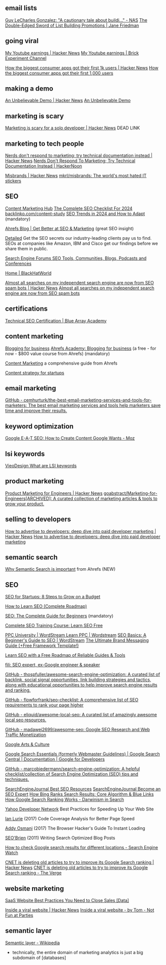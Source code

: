 
## email lists

[Guy LeCharles Gonzalez: "A cautionary tale about buildi…" - NAS](https://noauthority.social/@glecharles@zirk.us/112450709811111783)
[The Double-Edged Sword of List Building Promotions | Jane Friedman](https://janefriedman.com/the-double-edged-sword-of-list-building-promotions/)

## going viral

[My Youtube earnings | Hacker News](https://news.ycombinator.com/item?id=34225192)
[My Youtube earnings | Brick Experiment Channel](https://brickexperimentchannel.wordpress.com/2022/11/19/my-youtube-earnings/)

[How the biggest consumer apps got their first 1k users | Hacker News](https://news.ycombinator.com/item?id=23290154)
[How the biggest consumer apps got their first 1,000 users](https://www.lennysnewsletter.com/p/how-the-biggest-consumer-apps-got)

## making a demo

[An Unbelievable Demo | Hacker News](https://news.ycombinator.com/item?id=27390512)
[An Unbelievable Demo](https://brendangregg.com/blog/2021-06-04/an-unbelievable-demo.html)

## marketing is scary

[Marketing is scary for a solo developer | Hacker News](https://news.ycombinator.com/item?id=29538355)
DEAD LINK

## marketing to tech people

[Nerds don't respond to marketing; try technical documentation instead | Hacker News](https://news.ycombinator.com/item?id=28182181)
[Nerds Don't Respond To Marketing; Try Technical Documentation Instead | HackerNoon](https://hackernoon.com/nerds-dont-respond-to-marketing-try-technical-documentation-instead)

[Misbrands | Hacker News](https://news.ycombinator.com/item?id=29672388)
[mkrl/misbrands: The world's most hated IT stickers](https://github.com/mkrl/misbrands)

## SEO

[Content Marketing Hub](https://backlinko.com/hub/content)
[The Complete SEO Checklist For 2024](https://backlinko.com/seo-checklist)
[backlinko.com/content-study](https://backlinko.com/content-study)
[SEO Trends in 2024 and How to Adapt](https://backlinko.com/seo-this-year)
(mandatory)

[Ahrefs Blog | Get Better at SEO & Marketing](https://ahrefs.com/blog/)
(great SEO insight)

[Detailed](https://detailed.com/)
Get the SEO secrets our industry-leading clients pay us to find. SEOs at companies like Amazon, IBM and Cisco get our findings before we share them in public.

[Search Engine Forums SEO Tools, Communities, Blogs, Podcasts and Conferences](https://www.searchengineforums.com/)

[Home | BlackHatWorld](https://www.blackhatworld.com/)

[Almost all searches on my independent search engine are now from SEO spam bots | Hacker News](https://news.ycombinator.com/item?id=31395231)
[Almost all searches on my independent search engine are now from SEO spam bots](https://blog.searchmysite.net/posts/almost-all-searches-on-my-independent-search-engine-are-now-from-seo-spam-bots/)

## certifications

[Technical SEO Certification | Blue Array Academy](https://www.bluearrayacademy.com/courses/technical-seo-certification)

## content marketing

[Blogging for business](https://ahrefs.com/academy/blogging-for-business/lesson-1-1)
[Ahrefs Academy: Blogging for business](https://ahrefs.com/academy/blogging-for-business)
(a free - for now - $800 value course from Ahrefs)
(mandatory)

[Content Marketing](https://ahrefs.com/blog/content-marketing/)
a comprehensive guide from Ahrefs

[Content strategy for startups](https://www.robbierichards.com/seo/seo-for-startups/)

## email marketing

[GitHub - cemhurturk/the-best-email-marketing-services-and-tools-for-marketers: The best email marketing services and tools help marketers save time and improve their results.](https://github.com/cemhurturk/the-best-email-marketing-services-and-tools-for-marketers)

## keyword optimization

[Google E-A-T SEO: How to Create Content Google Wants - Moz](https://moz.com/blog/google-e-a-t)

## lsi keywords

[VieoDesign What are LSI keywords](https://www.vieodesign.com/blog/what-are-lsi-keywords-and-do-they-matter)

## product marketing

[Product Marketing for Engineers | Hacker News](https://news.ycombinator.com/item?id=23289185)
[goabstract/Marketing-for-Engineers[ARCHIVED]: A curated collection of marketing articles & tools to grow your product.](https://github.com/goabstract/Marketing-for-Engineers)

## selling to developers

[How to advertise to developers: deep dive into paid developer marketing | Hacker News](https://news.ycombinator.com/item?id=32191615)
[How to advertise to developers: deep dive into paid developer marketing](https://www.developermarkepear.com/blog/developer-advertising)

## semantic search

[Why Semantic Search is important](https://ahrefs.com/blog/semantic-search/)
from Ahrefs (NEW)

## SEO

[SEO for Startups: 8 Steps to Grow on a Budget](https://ahrefs.com/blog/seo-for-startups/)

[How to Learn SEO (Complete Roadmap)](https://ahrefs.com/blog/learn-seo/)

[SEO: The Complete Guide for Beginners](https://ahrefs.com/seo)
(mandatory)

[Complete SEO Training Course: Learn SEO Free](https://ahrefs.com/academy/seo-training-course)

[PPC University | WordStream Learn PPC | Wordstream](https://www.wordstream.com/learn)
[SEO Basics: A Beginner's Guide to SEO | WordStream](https://www.wordstream.com/blog/ws/2015/04/30/seo-basics)
[The Ultimate Brand Messaging Guide (+Free Framework Template!)](https://www.wordstream.com/blog/ws/2023/10/27/brand-messaging)

[Learn SEO with a Free Roadmap of Reliable Guides & Tools](https://learningseo.io/)

[fili: SEO expert, ex-Google engineer & speaker](https://fili.com/#learn-seo)

[GitHub - thospfuller/awesome-search-engine-optimization: A curated list of backlink, social signal opportunities, link building strategies and tactics, along with educational opportunities to help improve search engine results and ranking.](https://github.com/thospfuller/awesome-search-engine-optimization)

[GitHub - flowforfrank/seo-checklist: A comprehensive list of SEO requirements to rank your page higher](https://github.com/flowforfrank/seo-checklist)

[GitHub - eliquid/awesome-local-seo: A curated list of amazingly awesome local seo resources.](https://github.com/eliquid/awesome-local-seo)

[GitHub - madawei2699/awesome-seo: Google SEO Research and Web Traffic Monetization](https://github.com/madawei2699/awesome-seo)

[Google Arts & Culture](https://artsandculture.google.com/)

[Google Search Essentials (formerly Webmaster Guidelines) | Google Search Central  |  Documentation  |  Google for Developers](https://developers.google.com/search/docs/essentials)

[GitHub - marcobiedermann/search-engine-optimization: A helpful checklist/collection of Search Engine Optimization (SEO) tips and techniques.](https://github.com/marcobiedermann/search-engine-optimization)

[SearchEngineJournal Best SEO Resources](https://www.searchenginejournal.com/seo-101/best-seo-resources/)
[SearchEngineJournal Become an SEO Expert](https://www.searchenginejournal.com/how-to-become-seo-expert/234841/)
[How Bing Ranks Search Results: Core Algorithm & Blue Links](https://www.searchenginejournal.com/how-bing-ranks-search-results/357804)
[How Google Search Ranking Works - Darwinism in Search](https://www.searchenginejournal.com/how-google-search-ranking-works/307591)

[Yahoo Developer Network](https://developer.yahoo.com/performance/rules.html)
Best Practices for Speeding Up Your Web Site

[Ian Lurie](https://www.portent.com/blog/user-experience/code-coverage-page-speed.htm)
(2017) Code Coverage Analysis for Better Page Speed

[Addy Osmani](https://speakerdeck.com/addyosmani/the-browser-hackers-guide-to-instant-loading)
(2017) The Browser Hacker's Guide To Instant Loading

[SEO'Brien](https://seobrien.com/writing-search-optimized-blog-posts)
(2011) Writing Search Optimized Blog Posts

[How to check Google search results for different locations - Search Engine Watch](https://www.searchenginewatch.com/2019/08/29/check-google-search-results-for-locations/)

[CNET is deleting old articles to try to improve its Google Search ranking | Hacker News](https://news.ycombinator.com/item?id=37068464)
[CNET is deleting old articles to try to improve its Google Search ranking - The Verge](https://www.theverge.com/2023/8/9/23826342/cnet-content-pruning-deleting-articles-google-seo)

## website marketing

[SaaS Website Best Practices You Need to Close Sales [Data]](https://www.mikesonders.com/saas-website-best-practices)

[Inside a viral website | Hacker News](https://news.ycombinator.com/item?id=26645813)
[Inside a viral website - by Tom - Not Fun at Parties](https://notfunatparties.substack.com/p/inside-a-viral-website)

## semantic layer

[Semantic layer - Wikipedia](https://en.wikipedia.org/wiki/Semantic_layer)
- technically, the entire domain of marketing analytics is just a big subdomain of [databases]
